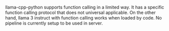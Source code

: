 llama-cpp-python supports function calling in a limited way. It has a specific function calling protocol that does not universal applicable.
On the other hand, llama 3 instruct with function calling works when loaded by code. No pipeline is currently setup to be used in server.
